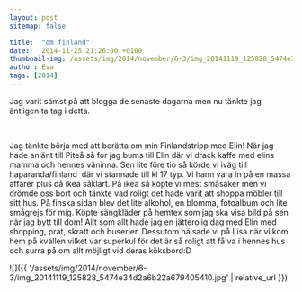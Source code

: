 ```yaml
---
layout: post
sitemap: false

title:  "om finland"
date:   2014-11-25 21:26:00 +0100
thumbnail-img: /assets/img/2014/november/6-3/img_20141119_125828_5474e34d2a6b22a679405410.jpg
author: Eva
tags: [2014]
---
```


Jag varit sämst på att blogga de senaste dagarna men nu tänkte jag äntligen ta tag i detta. 




 




Jag tänkte börja med att berätta om min Finlandstripp med Elin! När jag hade anlänt till Piteå så for jag bums till Elin där vi drack kaffe med elins mamma och hennes väninna. Sen lite före tio så körde vi iväg till haparanda/finland  där vi stannade till kl 17 typ. Vi hann vara in på en massa affärer plus då ikea såklart. På ikea så köpte vi mest småsaker men vi drömde oss bort och tänkte vad roligt det hade varit att shoppa möbler till sitt hus. På finska sidan blev det lite alkohol, en blomma, fotoalbum och lite smågrejs för mig. Köpte sängkläder på hemtex som jag ska visa bild på sen när jag bytt till dom! Allt som allt hade jag en jätterolig dag med Elin med shopping, prat, skratt och buserier. Dessutom hälsade vi på Lisa när vi kom hem på kvällen vilket var superkul för det är så roligt att få va i hennes hus och surra på om allt möjligt vid deras köksbord:D

![]({{ '/assets/img/2014/november/6-3/img_20141119_125828_5474e34d2a6b22a679405410.jpg'  | relative_url }})

